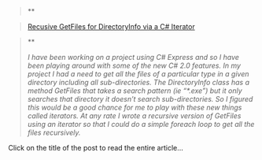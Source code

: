 > **
								  
> <a href="http://weblogs.asp.net/whaggard/archive/2004/08/15/214864.aspx" target="_blank">Recusive GetFiles for DirectoryInfo via a C# Iterator</a>
						  
>** 
> 
> _I have been working on a project using C# Express and so I have been playing around with some of the new C# 2.0 features. In my project I had a need to get all the files of a particular type in a given directory including all sub-directories. The DirectoryInfo class has a method GetFiles that takes a search pattern (ie &#8220;*.exe&#8221;) but it only searches that directory it doesn&#8217;t search sub-directories. So I figured this would be a good chance for me to play with these new things called iterators. At any rate I wrote a recursive version of GetFiles using an iterator so that I could do a simple foreach loop to get all the files recursively._ 

Click on the title of the post to read the entire article&#8230;